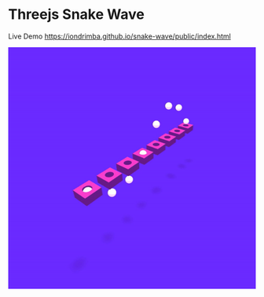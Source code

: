 # Threejs Snake Wave

Live Demo https://iondrimba.github.io/snake-wave/public/index.html

![App](https://github.com/iondrimba/images/blob/master/snake.gif)
